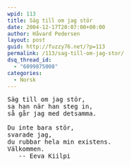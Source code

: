 ```yaml
---
wpid: 113
title: Säg till om jag stör
date: 2004-12-17T20:07:00+00:00
author: Håvard Pedersen
layout: post
guid: http://fuzzy76.net/?p=113
permalink: /113/sag-till-om-jag-stor/
dsq_thread_id:
  - "6099875008"
categories:
  - Norsk
---
```

<pre>Säg till om jag stör,
sa han när han steg in,
så går jag med detsamma.

Du inte bara stör,
svarade jag,
du rubbar hela min existens.
Välkommen.
   -- Eeva Kiilpi</pre>
